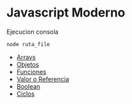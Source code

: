 # Javascript Moderno

Ejecucion consola 

```shell
node ruta_file
```

* [Arrays](./01-fundamento/arreglos.js)
* [Objetos](./01-fundamento/objetosLiterales.js)
* [Funciones](./01-fundamento/functiones.js)
* [Valor o Referencia](./01-fundamento/valor-referencia.js)
* [Boolean](./01-fundamento/boolean.js)
* [Ciclos](./01-fundamento/ciclos.js)
